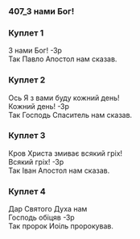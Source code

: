 ### 407_З нами Бог!
### Куплет 1
З нами Бог! -Зр<br/>Так Павло Апостол нам сказав.
### Куплет 2
Ось Я з вами буду кожний день!<br/>Кожний день! -Зр<br/>Так Господь Спаситель нам сказав.
### Куплет 3
Кров Христа змиває всякий гріх!<br/>Всякий гріх! -Зр<br/>Так Іван Апостол нам сказав.
### Куплет 4
Дар Святого Духа нам<br/>Господь обіцяв -Зр<br/>Так пророк Иоіль пророкував.
